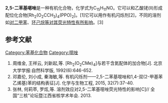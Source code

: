 **2,5-二苯基𫫇唑**是一种有机化合物，化学式为C<sub>15</sub>H<sub>11</sub>NO。它可以和乙酸铑(II)形成配位化合物\[Rh<sub>2</sub>(O<sub>2</sub>CCH<sub>3</sub>)<sub>4</sub>(PPO)<sub>2</sub>\]。\[1\]它可以用作有机闪烁剂\[2\]，不同的溶剂如[对二甲苯](../Page/对二甲苯.md "wikilink")、[环己烷等对其荧光特性有所影响](../Page/环己烷.md "wikilink")。\[3\]

## 参考文献

[Category:苯基化合物](https://zh.wikipedia.org/wiki/Category:苯基化合物 "wikilink")
[Category:噁唑](https://zh.wikipedia.org/wiki/Category:噁唑 "wikilink")

1.  周维金, 王祥云, 刘新起,等.
    \[Rh<sub>2</sub>(O<sub>2</sub>CMe)<sub>4</sub>\]与若干含氮配体的加合物\[J\].
    北京大学学报:自然科学版, 1992(6):646-652.
2.  邓嘉伦, 刘小成, 秦海敏,等. 有机闪烁剂——2,5-二苯基噁唑和1,4-双(2-甲基苯乙烯基)苯的结构表征\[J\].
    化学与生物工程, 2015, 32(7):37-40.
3.  张林, 何莉苹, 罗炫,等. 溶剂效应对2,5-二苯基噁唑荧光特性的影响\[C\]// 全国“三核”论坛暨江西省核学术年会. 2013.